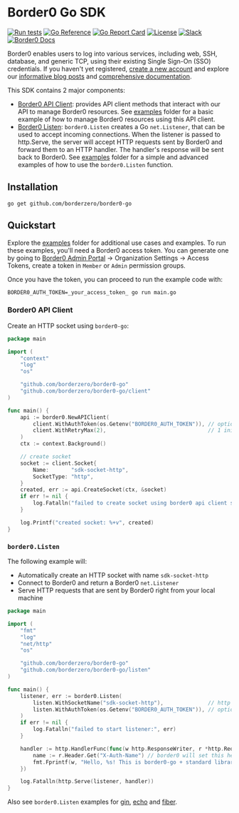 # Border0 Go SDK

[![Run tests](https://github.com/borderzero/border0-go/actions/workflows/run_tests.yml/badge.svg)](https://github.com/borderzero/border0-go/actions/workflows/run_tests.yml)
[![Go Reference](https://pkg.go.dev/badge/github.com/borderzero/border0-go.svg)](https://pkg.go.dev/github.com/borderzero/border0-go)
[![Go Report Card](https://goreportcard.com/badge/github.com/borderzero/border0-go)](https://goreportcard.com/report/github.com/borderzero/border0-go)
[![License](https://img.shields.io/github/license/borderzero/border0-go)](https://github.com/borderzero/border0-go/blob/master/LICENSE)
[![Slack](https://img.shields.io/badge/slack-community-orange.svg?logo=slack)](https://join.slack.com/t/border0community/shared_invite/zt-zbx586ls-x44z7I3POLPQfesRWnig7Q)
[![Border0 Docs](https://img.shields.io/badge/border0-docs-blue.svg)](https://docs.border0.com/docs)

Border0 enables users to log into various services, including web, SSH, database, and generic TCP, using their existing Single Sign-On (SSO) credentials.
If you haven't yet registered, [create a new account](https://portal.border0.com/register) and explore our [informative blog posts](https://www.border0.com/blog)
and [comprehensive documentation](https://docs.border0.com/docs/quick-start).

This SDK contains 2 major components:

- [Border0 API Client](./client): provides API client methods that interact with our API to manage Border0 resources. See [examples](./examples)
  folder for a basic example of how to manage Border0 resources using this API client.
- [Border0 Listen](./listen): `border0.Listen` creates a Go `net.Listener`, that can be used to accept incoming connections. When the
  listener is passed to http.Serve, the server will accept HTTP requests sent by Border0 and forward them to an HTTP handler. The handler's
  response will be sent back to Border0. See [examples](./examples) folder for a simple and advanced examples of how to use the `border0.Listen`
  function.

## Installation

```shell
go get github.com/borderzero/border0-go
```

## Quickstart

Explore the [examples](./examples) folder for additional use cases and examples. To run these examples, you'll need a Border0 access token.
You can generate one by going to [Border0 Admin Portal](https://portal.border0.com) -> Organization Settings -> Access Tokens, create a token in `Member` or `Admin` permission groups.

Once you have the token, you can proceed to run the example code with:

```shell
BORDER0_AUTH_TOKEN=_your_access_token_ go run main.go
```

### Border0 API Client

Create an HTTP socket using `border0-go`:

```go
package main

import (
	"context"
	"log"
	"os"

	"github.com/borderzero/border0-go"
	"github.com/borderzero/border0-go/client"
)

func main() {
	api := border0.NewAPIClient(
		client.WithAuthToken(os.Getenv("BORDER0_AUTH_TOKEN")), // optional, if not provided, Border0 SDK will use BORDER0_AUTH_TOKEN env var
		client.WithRetryMax(2),                                // 1 initial + 2 retries = 3 attempts
	)
	ctx := context.Background()

	// create socket
	socket := client.Socket{
		Name:       "sdk-socket-http",
		SocketType: "http",
	}
	created, err := api.CreateSocket(ctx, &socket)
	if err != nil {
		log.Fatalln("failed to create socket using border0 api client sdk:", err)
	}

	log.Printf("created socket: %+v", created)
}
```

### `border0.Listen`

The following example will:

- Automatically create an HTTP socket with name `sdk-socket-http`
- Connect to Border0 and return a Border0 `net.Listener`
- Serve HTTP requests that are sent by Border0 right from your local machine

```go
package main

import (
	"fmt"
	"log"
	"net/http"
	"os"

	"github.com/borderzero/border0-go"
	"github.com/borderzero/border0-go/listen"
)

func main() {
	listener, err := border0.Listen(
		listen.WithSocketName("sdk-socket-http"),              // http socket name the listener will be bound to, socket will be created if not exists
		listen.WithAuthToken(os.Getenv("BORDER0_AUTH_TOKEN")), // optional, if not provided, Border0 SDK will use BORDER0_AUTH_TOKEN env var
	)
	if err != nil {
		log.Fatalln("failed to start listener:", err)
	}

	handler := http.HandlerFunc(func(w http.ResponseWriter, r *http.Request) {
		name := r.Header.Get("X-Auth-Name") // border0 will set this header along with a few other identity related headers
		fmt.Fprintf(w, "Hello, %s! This is border0-go + standard library http.", name)
	})

	log.Fatalln(http.Serve(listener, handler))
}
```

Also see `border0.Listen` examples for [gin](./examples/06-gin-listener/main.go), [echo](./examples/06-echo-listener/main.go) and [fiber](./examples/06-fiber-listener/main.go).
